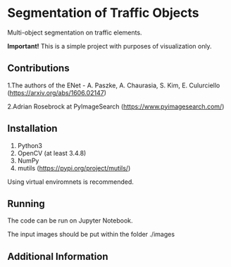 # Segmentation of Traffic Objects

Multi-object segmentation on traffic elements.

**Important!**
This is a simple project with purposes of visualization only.

## Contributions

1.The authors of the ENet - A. Paszke, A. Chaurasia, S. Kim, E. Culurciello (https://arxiv.org/abs/1606.02147)

2.Adrian Rosebrock at PyImageSearch (https://www.pyimagesearch.com/)

## Installation

1. Python3
2. OpenCV (at least 3.4.8)
3. NumPy
4. mutils (https://pypi.org/project/mutils/)


Using virtual enviromnets is recommended.

## Running

The code can be run on Jupyter Notebook.

The input images should be put within the folder ./images

## Additional Information

